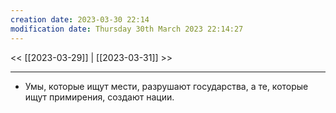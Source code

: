 ```yaml
---
creation date: 2023-03-30 22:14
modification date: Thursday 30th March 2023 22:14:27
---
```

<< [[2023-03-29]] | [[2023-03-31]] >>
___
- Умы, которые ищут мести, разрушают государства, а те, которые ищут примирения, создают нации.
